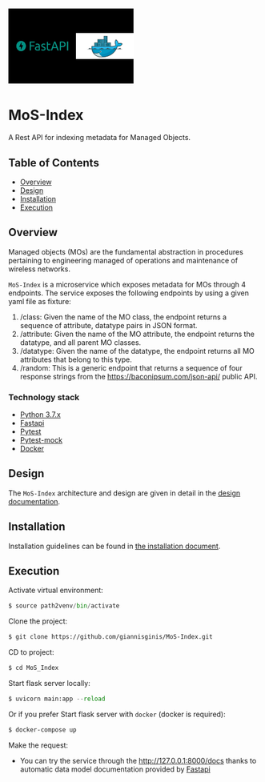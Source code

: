 # <img src="documents/icons/fast_docker.jpeg" width="250" height="150"/>&nbsp;&nbsp;&nbsp;

# MoS-Index

A Rest API for indexing metadata for Managed Objects.


## Table of Contents

* [Overview](#overview)
* [Design](#design)
* [Installation](#installation)
* [Execution](#execution)

Overview
---------
Managed objects (MOs) are the fundamental abstraction in procedures pertaining to engineering 
managed of operations and maintenance of wireless networks.

`MoS-Index` is a microservice which exposes metadata for MOs through 4 endpoints. The service exposes the following endpoints by
using a given yaml file as fixture:

1. /class: Given the name of the MO class, the endpoint returns a sequence of attribute, datatype pairs in JSON format.
2. /attribute: Given the name of the MO attribute, the endpoint returns the datatype, and all parent MO classes.
3. /datatype: Given the name of the datatype, the endpoint returns all MO attributes that belong to this type.
4. /random: This is a generic endpoint that returns a sequence of four response strings from the https://baconipsum.com/json-api/ public API.


### Technology stack

* [Python 3.7.x](https://www.python.org/)
* [Fastapi](https://fastapi.tiangolo.com/)
* [Pytest](https://docs.pytest.org/en/stable/)
* [Pytest-mock](https://github.com/pytest-dev/pytest-mock/)
* [Docker](https://www.docker.com/)

## Design

The `MoS-Index` architecture and design are given in detail in the [design documentation](documents/design.md). 


## Installation

Installation guidelines can be found in [the installation document](documents/installation.md).

## Execution

Activate virtual environment:
```Python
$ source path2venv/bin/activate
```
Clone the project:
```bash
$ git clone https://github.com/giannisginis/MoS-Index.git
```
CD to project:
```bash
$ cd MoS_Index
```

Start flask server locally:

```Python
$ uvicorn main:app --reload
```
Or if you prefer Start flask server with `docker` (docker is required):

```Bash
$ docker-compose up
```
Make the request:
* You can try the service through the http://127.0.0.1:8000/docs thanks to automatic data model 
documentation provided by [Fastapi](https://fastapi.tiangolo.com/)
